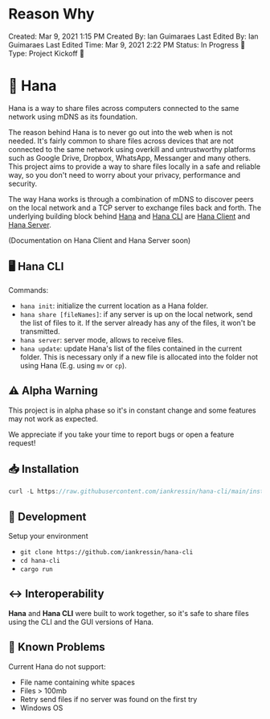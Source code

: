 # Reason Why

Created: Mar 9, 2021 1:15 PM
Created By: Ian Guimaraes
Last Edited By: Ian Guimaraes
Last Edited Time: Mar 9, 2021 2:22 PM
Status: In Progress 🙌
Type: Project Kickoff 🚀

# 🐶 Hana

Hana is a way to share files across computers connected to the same network using mDNS as its foundation.

The reason behind Hana is to never go out into the web when is not needed. It's fairly common to share files across devices that are not connected to the same network using overkill and untrustworthy platforms such as Google Drive, Dropbox, WhatsApp, Messanger and many others. This project aims to provide a way to share files locally in a safe and reliable way, so you don't need to worry about your privacy, performance and security.

The way Hana works is through a combination of mDNS to discover peers on the local network and a TCP server to exchange files back and forth. The underlying building block behind [Hana](https://github.com/iankressin/hana) and [Hana CLI](https://github.com/iankressin/hana-cli) are [Hana Client](https://github.com/iankressin/hana-client) and [Hana Server](https://github.com/iankressin/hana-server). 

(Documentation on Hana Client and Hana Server soon)

## 🖥️ Hana CLI

Commands:

- `hana init`: initialize the current location as a Hana folder.
- `hana share [fileNames]`: if any server is up on the local network, send the list of files to it. If the server already has any of the files, it won't be transmitted.
- `hana server`: server mode, allows to receive files.
- `hana update`: update Hana's list of the files contained in the current folder. This is necessary only if a new file is allocated into the folder not using Hana (E.g. using `mv` or `cp`).

## ⚠️ Alpha Warning

This project is in alpha phase so it's in constant change and some features may not work as expected. 

We appreciate if you take your time to report bugs or open a feature request!

## 📥 Installation

```jsx
curl -L https://raw.githubusercontent.com/iankressin/hana-cli/main/install.sh | bash
```

## 🔧 Development

Setup your environment

- `git clone https://github.com/iankressin/hana-cli`
- `cd hana-cli`
- `cargo run`

## ↔️ Interoperability

**Hana** and **Hana CLI** were built to work together, so it's safe to share files using the CLI and the GUI versions of Hana.

## 🤕 Known Problems

Current Hana do not support:

- File name containing white spaces
- Files > 100mb
- Retry send files if no server was found on the first try
- Windows OS